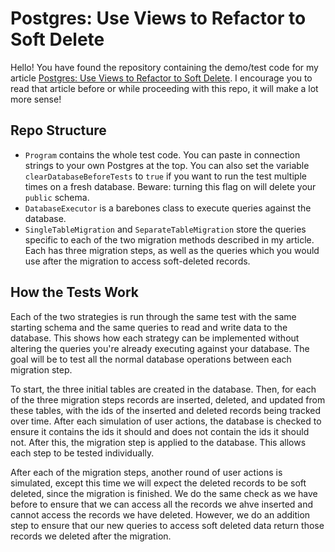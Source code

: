 # Postgres: Use Views to Refactor to Soft Delete

Hello! You have found the repository containing the demo/test code for my article [Postgres: Use Views to Refactor to Soft Delete](https://ian.wold.guru/Posts/postgres_use_views_to_refactor_to_soft_delete.html). I encourage you to read that article before or while proceeding with this repo, it will make a lot more sense!

## Repo Structure

* `Program` contains the whole test code. You can paste in connection strings to your own Postgres at the top. You can also set the variable `clearDatabaseBeforeTests` to `true` if you want to run the test multiple times on a fresh database. Beware: turning this flag on will delete your `public` schema.
* `DatabaseExecutor` is a barebones class to execute queries against the database.
* `SingleTableMigration` and `SeparateTableMigration` store the queries specific to each of the two migration methods described in my article. Each has three migration steps, as well as the queries which you would use after the migration to access soft-deleted records.

## How the Tests Work

Each of the two strategies is run through the same test with the same starting schema and the same queries to read and write data to the database. This shows how each strategy can be implemented without altering the queries you're already executing against your database. The goal will be to test all the normal database operations between each migration step.

To start, the three initial tables are created in the database. Then, for each of the three migration steps records are inserted, deleted, and updated from these tables, with the ids of the inserted and deleted records being tracked over time. After each simulation of user actions, the database is checked to ensure it contains the ids it should and does not contain the ids it should not. After this, the migration step is applied to the database. This allows each step to be tested individually.

After each of the migration steps, another round of user actions is simulated, except this time we will expect the deleted records to be soft deleted, since the migration is finished. We do the same check as we have before to ensure that we can access all the records we ahve inserted and cannot access the records we have deleted. However, we do an addition step to ensure that our new queries to access soft deleted data return those records we deleted after the migration.
